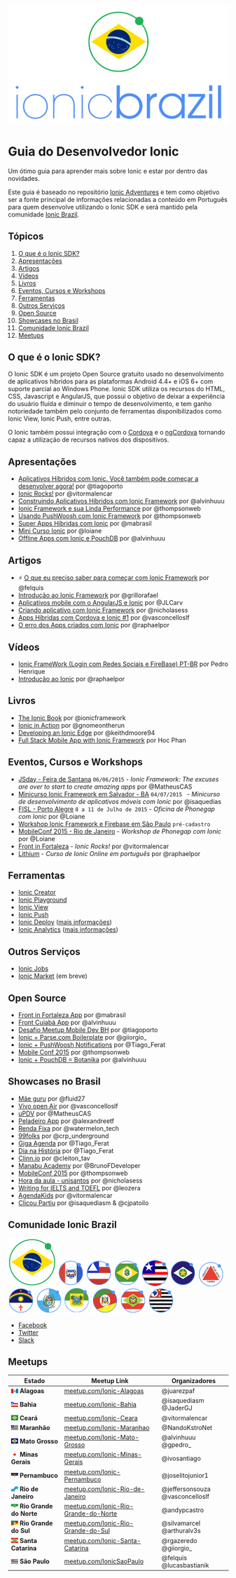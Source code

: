 ![Ionic Brazil](resources/logos/_brazil/ionic-brazil-logo.png)

# Guia do Desenvolvedor Ionic
Um ótimo guia para aprender mais sobre Ionic e estar por
dentro das novidades.

Este guia é baseado no repositório [Ionic Adventures](http://github.com/juarezpaf/ionic-adventures) e tem como objetivo ser a fonte principal de informações relacionadas a conteúdo em Português para quem desenvolve utilizando o Ionic SDK e será mantido pela comunidade [Ionic Brazil](http://github.com/ionicbrazil).

## Tópicos

  1. [O que é o Ionic SDK?](#o-que-é-o-ionic-sdk)
  2. [Apresentações](#apresentações)
  3. [Artigos](#artigos)
  4. [Vídeos](#vídeos)
  5. [Livros](#livros)
  6. [Eventos, Cursos e Workshops](#eventos-cursos-e-workshops)
  7. [Ferramentas](#ferramentas)
  8. [Outros Serviços](#outros-serviços)
  9. [Open Source](#open-source)
  10. [Showcases no Brasil](#showcases-no-brasil)
  11. [Comunidade Ionic Brazil](#comunidade-ionic-brazil)
  12. [Meetups](#meetups)

## O que é o Ionic SDK?
O Ionic SDK é um projeto Open Source gratuito usado no desenvolvimento de aplicativos híbridos para as plataformas Android 4.4+ e iOS 6+ com suporte parcial ao Windows Phone. Ionic SDK utiliza os recursos do HTML, CSS, Javascript e AngularJS, que possui o objetivo de deixar a experiência do usuário fluída e diminuir o tempo de desenvolvimento, e tem ganho notoriedade também pelo conjunto de ferramentas disponibilizados como Ionic View, Ionic Push, entre outras.

O Ionic também possui integração com o [Cordova](https://cordova.apache.org/) e o [ngCordova](http://ngcordova.com/) tornando capaz a utilização de recursos nativos dos dispositivos.

## Apresentações

* [Aplicativos Híbridos com Ionic. Você também pode começar a desenvolver agora!](http://www.tiagoporto.com/aplicativos-hibridos-com-ionic-voce-tambem-pode-comecar-a-desenvolver-agora) por @tiagoporto
* [Ionic Rocks!](https://speakerdeck.com/vitormalencar/ionic-rocks) por @vitormalencar
* [Construindo Aplicativos Híbridos com Ionic Framework](http://alvarowolfx.github.io/ionic-present/#/) por @alvinhuuu
* [Ionic Framework e sua Linda Performance](http://pt.slideshare.net/thompsonemerson/ionic-frameworks-e-sua-linda-performance-mobile-conf-2015) por @thompsonweb
* [Usando PushWoosh com Ionic Framework](http://pt.slideshare.net/thompsonemerson/usando-pushwoosh-com-ionic-framework) por @thompsonweb
* [Super Apps Híbridas com Ionic](http://mabrasil.github.io/talks/2015/cocoaheads/) por @mabrasil
* [Mini Curso Ionic](http://www.slideshare.net/loianeg/mini-curso-ionic-framework) por @loiane
* [Offline Apps com Ionic e PouchDB](http://www.slideshare.net/alvarowolfx/offline-apps-using-ionic-framework-and-pouchdb) por @alvinhuuu

## Artigos

* :zap: [O que eu preciso saber para começar com Ionic Framework](http://tutsmais.com.br/blog/ionicframework/o-que-eu-preciso-saber-para-comecar-com-ionic-framework) por @felquis
* [Introdução ao Ionic Framework](http://tableless.com.br/introducao-ao-ionic-framework/) por @grillorafael
* [Aplicativos mobile com o AngularJS e Ionic](http://frontinbrazil.com.br/aplicativos-mobile-com-o-angularjs-e-ionic/) por @JLCarv
* [Criando aplicativo com Ionic Framework](http://nicholasess.com.br/desenvolvimento/criando-aplicativo-com-ionic-framework-serie/) por @nicholasess
* [Apps Híbridas com Cordova e Ionic #1](http://luisvasconcellos.com/2015/04/06/apps-hibridas-com-cordova-e-ionic.html) por @vasconcelloslf
* [O erro dos Apps criados com Ionic](https://medium.com/@LithiumBr/o-erro-dos-apps-criados-com-ionic-6797c1216d15?source=tw-992152d591ea-1436294034569) por @raphaelpor

## Vídeos
* [Ionic FrameWork (Login com Redes Sociais e FireBase) PT-BR](https://www.youtube.com/playlist?list=PLZM1UQ94Dm7O7YPc8SuZsfEFvxlLUroGC) por Pedro Henrique
* [Introdução ao Ionic](https://www.youtube.com/playlist?list=PLalnMrJS3xs02-QtOxLj294DMXG6y-QMh) por @raphaelpor

## Livros

* [The Ionic Book](http://ionicframework.com/docs/guide/) por @ionicframework
* [Ionic in Action](http://www.manning.com/wilken) por @gnomeontherun
* [Developing an Ionic Edge](http://bleedingedgepress.com/developing-ionic-edge/) por @keithdmoore94
* [Full Stack Mobile App with Ionic Framework](http://amzn.com/B00QF1H380) por Hoc Phan

## Eventos, Cursos e Workshops


* [JSday - Feira de Santana](http://www.jsday.com.br/) `06/06/2015` - *Ionic Framework: The excuses are over to start to create amazing apps* por @MatheusCAS
* [Minicurso Ionic Framework em Salvador - BA](http://www.eventick.com.br/minicurso-ionic-framework) `04/07/2015 ` - *Minicurso de desenvolvimento de aplicativos móveis com Ionic* por @isaquedias
* [FISL - Porto Alegre](http://softwarelivre.org/fisl16) `8 a 11 de Julho de 2015` - *Oficina de Phonegap com Ionic* por @Loiane
* [Workshop Ionic Framework e Firebase em São Paulo](https://kaumac.typeform.com/to/ovUnoW) `pré-cadastro`
* [MobileConf 2015 - Rio de Janeiro](http://www.mobileconf.com.br/) - *Workshop de Phonegap com Ionic* por @Loiane
* [Front in Fortaleza](http://www.frontinfortaleza.com.br/) - *Ionic Rocks!* por @vitormalencar
* [Lithium](http://lithium.net.br/cursos/ionic.html) - *Curso de Ionic Online em português* por @raphaelpor

## Ferramentas

* [Ionic Creator](https://creator.ionic.io/)
* [Ionic Playground](http://play.ionic.io/)
* [Ionic View](http://view.ionic.io/)
* [Ionic Push](https://apps.ionic.io/landing/push)
* [Ionic Deploy](https://apps.ionic.io/signup) ([mais informações](http://blog.ionic.io/announcing-ionic-deploy-alpha-update-your-app-without-waiting/))
* [Ionic Analytics](https://apps.ionic.io/signup) ([mais informações](http://blog.ionic.io/optimize-your-apps-growth-with-ionic-analytics-now-in-alpha/))

## Outros Serviços
* [Ionic Jobs](http://jobs.ionic.io/)
* [Ionic Market](http://market.ionic.io/) (em breve)

## Open Source

* [Front in Fortaleza App](https://github.com/devevents/front-in-fortaleza-app) por @mabrasil
* [Front Cuiabá App](https://github.com/alvarowolfx/front-in-cuiaba-app) por @alvinhuuu
* [Desafio Meetup Mobile Dev BH](https://github.com/tiagoporto/desafio-mobile) por @tiagoporto
* [Ionic + Parse.com Boilerplate](https://github.com/giorgiofellipe/ionic-angular-parse-boilerplate) por @giiorgio_
* [Ionic + PushWoosh Notifications](https://github.com/TiagoSilvaPereira/ionic-pushwoosh) por @Tiago_Ferat
* [Mobile Conf 2015](https://github.com/thompsonemerson/app-mobile-conf) por @thompsonweb
* [Ionic + PouchDB = Botanika](https://github.com/alvarowolfx/botanika) por @alvinhuuu

## Showcases no Brasil

* [Mãe guru](http://maeguru.com.br/) por @fluid27
* [Vivo open Air](https://itunes.apple.com/us/app/vivo-open-air/id940039537?mt=8) por @vasconcelloslf
* [uPDV](https://play.google.com/store/apps/details?id=com.ionicframework.updv389492) por @MatheusCAS
* [Peladeiro App](https://play.google.com/store/apps/details?id=com.alexandreoliveira.peladeiroapp) por @alexandreetf
* [Renda Fixa](http://rendafixa.rocks/) por @watermelon_tech
* [99folks](http://99folks.com) por @crp_underground
* [Giga Agenda](https://play.google.com/store/apps/details?id=com.tsp.gigaagenda532012) por @Tiago_Ferat
* [Dia na História](https://play.google.com/store/apps/details?id=com.tsp.dayinhistory910335) por @Tiago_Ferat
* [Clinn.io](http://clinn.io/) por @cleiton_tav
* [Manabu Academy](https://play.google.com/store/apps/details?id=com.manabuacademy.manabuacademy) por @BrunoFDeveloper
* [MobileConf 2015](https://github.com/thompsonemerson/app-mobile-conf) por @thompsonweb
* [Hora da aula - unisantos](https://play.google.com/store/apps/details?id=br.com.nicholasess.horadaulaunisantos&hl=pt_BR) por @nicholasess
* [Writing for IELTS and TOEFL](http://writingskills.leonardofaria.net) por @leozera
* [AgendaKids](https://play.google.com/store/apps/details?id=com.agendakidsdigital.app) por @vitormalencar
* [Clicou Partiu](https://play.google.com/store/apps/details?id=br.com.clicoupartiu) por @isaquediasm & @cjpatoilo

## Comunidade Ionic Brazil
![Ionic Brazil](resources/logos/_brazil/ionic-brazil-icon-small.png)
[![Ionic Alagoas](resources/logos/alagoas/ionic-alagoas-icon-small.png)](http://www.meetup.com/Ionic-Alagoas)
[![Ionic Bahia](resources/logos/bahia/ionic-bahia-icon-small.png)](http://www.meetup.com/Ionic-Bahia)
[![Ionic Ceara](resources/logos/ceara/ionic-ceara-icon-small.png)](http://www.meetup.com/Ionic-Ceara)
[![Ionic Maranhão](resources/logos/maranhao/ionic-maranhao-icon-small.png)](http://www.meetup.com/Ionic-Maranhao)
[![Ionic Mato Grosso](resources/logos/matogrosso/ionic-matogrosso-icon-small.png)](http://www.meetup.com/Ionic-Mato-Grosso)
[![Ionic Minas Gerais](resources/logos/minasgerais/ionic-minasgerais-icon-small.png)](http://www.meetup.com/Ionic-Minas-Gerais)
[![Ionic Pernambuco](resources/logos/pernambuco/ionic-pernambuco-icon-small.png)](http://www.meetup.com/Ionic-Pernambuco/)
[![Ionic Rio de Janeiro](resources/logos/riodejaneiro/ionic-riodejaneiro-icon-small.png)](http://www.meetup.com/Ionic-Rio-de-Janeiro)
[![Ionic Rio Grande do Norte](resources/logos/riograndedonorte/ionic-riograndedonorte-icon-small.png)](http://www.meetup.com/Ionic-Rio-Grande-do-Norte)
[![Ionic Rio Grande do Sul](resources/logos/riograndedosul/ionic-riograndedosul-icon-small.png)](http://www.meetup.com/Ionic-Rio-Grande-do-Sul)
[![Ionic Santa Catarina](resources/logos/santacatarina/ionic-santacatarina-icon-small.png)](http://www.meetup.com/Ionic-Santa-Catarina)
[![Ionic São Paulo](resources/logos/saopaulo/ionic-saopaulo-icon-small.png)](http://www.meetup.com/IonicSaoPaulo)

* [Facebook](https://www.facebook.com/groups/1558333777738228)
* [Twitter](http://twitter.com/ionicbrazil)
* [Slack](http://ionicbrazil.herokuapp.com)

## Meetups
Estado                  | Meetup Link                               | Organizadores
---                     | ---                                       | ---
<img src="resources/bandeiras/alagoas.png" width=16/> **Alagoas** | [meetup.com/Ionic-Alagoas][mAL] | @juarezpaf
<img src="resources/bandeiras/bahia.png" width=16/> **Bahia** | [meetup.com/Ionic-Bahia][mBH]  | @isaquediasm @JaderGJ
<img src="resources/bandeiras/ceara.png" width=16/> **Ceará**  | [meetup.com/Ionic-Ceara][mCE]  | @vitormalencar
<img src="resources/bandeiras/maranhao.png" width=16/> **Maranhão**  | [meetup.com/Ionic-Maranhao][mMA]  | @NandoKstroNet
<img src="resources/bandeiras/mato-grosso.png" width=16/> **Mato Grosso** | [meetup.com/Ionic-Mato-Grosso][mMT] | @alvinhuuu @gpedro_
<img src="resources/bandeiras/minas-gerais.png" width=16/> **Minas Gerais** | [meetup.com/Ionic-Minas-Gerais][mMG] | @ivosantiago
<img src="resources/bandeiras/pernambuco.png" width=16/> **Pernambuco** | [meetup.com/Ionic-Pernambuco][mPE]  | @joselitojunior1
<img src="resources/bandeiras/rio-de-janeiro.png" width=16/> **Rio de Janeiro** | [meetup.com/Ionic-Rio-de-Janeiro][mRJ]  | @jeffersonsouza @vasconcelloslf
<img src="resources/bandeiras/rio-grande-do-norte.png" width=16/> **Rio Grande do Norte** | [meetup.com/Ionic-Rio-Grande-do-Norte][mRN]  | @andypcastro
<img src="resources/bandeiras/rio-grande-do-sul.png" width=16/> **Rio Grande do Sul** | [meetup.com/Ionic-Rio-Grande-do-Sul][mRS] | @silvamarcel @arthuralv3s
<img src="resources/bandeiras/santa-catarina.png" width=16/> **Santa Catarina**  | [meetup.com/Ionic-Santa-Catarina][mSC]  | @rgazeredo @giiorgio_
<img src="resources/bandeiras/sao-paulo.png" width=16/> **São Paulo**  | [meetup.com/IonicSaoPaulo][mSP]  | @felquis @lucasbastianik

[mAL]: http://meetup.com/Ionic-Alagoas
[mBH]: http://meetup.com/Ionic-Bahia
[mCE]: http://www.meetup.com/Ionic-Ceara
[mMA]: http://meetup.com/Ionic-Maranhao
[mMT]: http://meetup.com/Ionic-Mato-Grosso
[mMG]: http://meetup.com/Ionic-Minas-Gerais
[mPE]: http://meetup.com/Ionic-Pernambuco
[mRJ]: http://meetup.com/Ionic-Rio-de-Janeiro
[mRN]: http://meetup.com/Ionic-Rio-Grande-do-Norte
[mRS]: http://meetup.com/Ionic-Rio-Grande-do-Sul
[mSC]: http://meetup.com/Ionic-Santa-Catarina
[mSP]: http://meetup.com/IonicSaoPaulo

